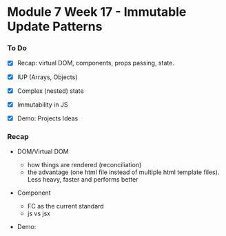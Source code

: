 # Module 7 Week 17 - Immutable Update Patterns

### To Do
- [x] Recap: virtual DOM, components, props passing, state. 
- [x] IUP (Arrays, Objects)
- [x] Complex (nested) state
- [x] Immutability in JS
- [x] Demo: Projects Ideas


### Recap
- DOM/Virtual DOM
    - how things are rendered (reconciliation)
    - the advantage (one html file instead of multiple html template files). Less heavy, faster and performs better

- Component
    - FC as the current standard
    - js vs jsx

- Demo:


